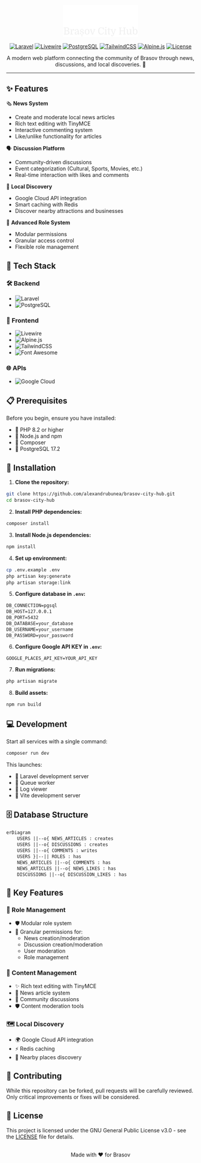 <div align="center">
  <img src="storage/app/public/images/logo.png" alt="Brasov City Hub Logo" width="200"/>

  [![Laravel](https://img.shields.io/badge/Laravel-11-FF2D20?style=for-the-badge&logo=laravel&logoColor=white)](https://laravel.com)
  [![Livewire](https://img.shields.io/badge/Livewire-3-FB70A9?style=for-the-badge&logo=livewire&logoColor=white)](https://livewire.laravel.com)
  [![PostgreSQL](https://img.shields.io/badge/PostgreSQL-17.2-316192?style=for-the-badge&logo=postgresql&logoColor=white)](https://www.postgresql.org)
  [![TailwindCSS](https://img.shields.io/badge/Tailwind-3.4-38B2AC?style=for-the-badge&logo=tailwind-css&logoColor=white)](https://tailwindcss.com)
  [![Alpine.js](https://img.shields.io/badge/Alpine.js-3-8BC0D0?style=for-the-badge&logo=alpine.js&logoColor=white)](https://alpinejs.dev)
  [![License](https://img.shields.io/badge/License-GPLv3-blue.svg?style=for-the-badge)](https://www.gnu.org/licenses/gpl-3.0)

  A modern web platform connecting the community of Brasov through news, discussions, and local discoveries. 🌟
</div>

---

## ✨ Features

🗞️ **News System**
- Create and moderate local news articles
- Rich text editing with TinyMCE
- Interactive commenting system
- Like/unlike functionality for articles

🗣️ **Discussion Platform**
- Community-driven discussions
- Event categorization (Cultural, Sports, Movies, etc.)
- Real-time interaction with likes and comments

🎯 **Local Discovery**
- Google Cloud API integration
- Smart caching with Redis
- Discover nearby attractions and businesses

👥 **Advanced Role System**
- Modular permissions
- Granular access control
- Flexible role management

## 🚀 Tech Stack

### 🛠️ Backend
- ![Laravel](https://img.shields.io/badge/Laravel-11-FF2D20?style=flat-square&logo=laravel&logoColor=white)
- ![PostgreSQL](https://img.shields.io/badge/PostgreSQL-17.2-316192?style=flat-square&logo=postgresql&logoColor=white)

### 💫 Frontend
- ![Livewire](https://img.shields.io/badge/Livewire-3-FB70A9?style=flat-square&logo=livewire&logoColor=white)
- ![Alpine.js](https://img.shields.io/badge/Alpine.js-3-8BC0D0?style=flat-square&logo=alpine.js&logoColor=white)
- ![TailwindCSS](https://img.shields.io/badge/TailwindCSS-3.4-38B2AC?style=flat-square&logo=tailwind-css&logoColor=white)
- ![Font Awesome](https://img.shields.io/badge/Font_Awesome-Free-528DD7?style=flat-square&logo=font-awesome&logoColor=white)

### 🌐 APIs
- ![Google Cloud](https://img.shields.io/badge/Google_Cloud-Places_API-4285F4?style=flat-square&logo=google-cloud&logoColor=white)

## 📋 Prerequisites

Before you begin, ensure you have installed:

- 📌 PHP 8.2 or higher
- 📌 Node.js and npm
- 📌 Composer
- 📌 PostgreSQL 17.2

## 🚀 Installation

1. **Clone the repository:**
```bash
git clone https://github.com/alexandrubunea/brasov-city-hub.git
cd brasov-city-hub
```

2. **Install PHP dependencies:**
```bash
composer install
```

3. **Install Node.js dependencies:**
```bash
npm install
```

4. **Set up environment:**
```bash
cp .env.example .env
php artisan key:generate
php artisan storage:link
```

5. **Configure database in `.env`:**
```env
DB_CONNECTION=pgsql
DB_HOST=127.0.0.1
DB_PORT=5432
DB_DATABASE=your_database
DB_USERNAME=your_username
DB_PASSWORD=your_password
```

6. **Configure Google API KEY in `.env`:**
```env
GOOGLE_PLACES_API_KEY=YOUR_API_KEY
```

7. **Run migrations:**
```bash
php artisan migrate
```

8. **Build assets:**
```bash
npm run build
```

## 💻 Development

Start all services with a single command:
```bash
composer run dev
```

This launches:
- 🔷 Laravel development server
- 🔷 Queue worker
- 🔷 Log viewer
- 🔷 Vite development server

## 🗄️ Database Structure

```mermaid
erDiagram
    USERS ||--o{ NEWS_ARTICLES : creates
    USERS ||--o{ DISCUSSIONS : creates
    USERS ||--o{ COMMENTS : writes
    USERS }|--|| ROLES : has
    NEWS_ARTICLES ||--o{ COMMENTS : has
    NEWS_ARTICLES ||--o{ NEWS_LIKES : has
    DISCUSSIONS ||--o{ DISCUSSION_LIKES : has
```

## 🔑 Key Features

### 👥 Role Management
- 🛡️ Modular role system
- 🔐 Granular permissions for:
  - News creation/moderation
  - Discussion creation/moderation
  - User moderation
  - Role management

### 📝 Content Management
- ✨ Rich text editing with TinyMCE
- 📰 News article system
- 💬 Community discussions
- 🛡️ Content moderation tools

### 🗺️ Local Discovery
- 🌍 Google Cloud API integration
- ⚡ Redis caching
- 🎯 Nearby places discovery

## 🤝 Contributing

While this repository can be forked, pull requests will be carefully reviewed. Only critical improvements or fixes will be considered.

## 📄 License

This project is licensed under the GNU General Public License v3.0 - see the [LICENSE](LICENSE) file for details.
<br/><br/>
<div align="center">
Made with ❤️ for Brasov
</div>
